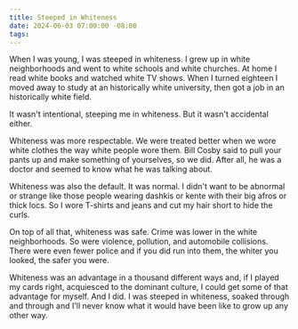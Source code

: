 ```yaml
---
title: Steeped in Whiteness
date: 2024-06-03 07:00:00 -08:00
tags:
---
```


When I was young, I was steeped in whiteness. I grew up in white neighborhoods and went to white schools and white churches. At home I read white books and watched white TV shows. When I turned eighteen I moved away to study at an historically white university, then got a job in an historically white field.

It wasn't intentional, steeping me in whiteness. But it wasn't accidental either.

Whiteness was more respectable. We were treated better when we wore white clothes the way white people wore them. Bill Cosby said to pull your pants up and make something of yourselves, so we did. After all, he was a doctor and seemed to know what he was talking about.

Whiteness was also the default. It was normal. I didn't want to be abnormal or strange like those people wearing dashkis or kente with their big afros or thick locs. So I wore T-shirts and jeans and cut my hair short to hide the curls.

On top of all that, whiteness was safe. Crime was lower in the white neighborhoods. So were violence, pollution, and automobile collisions. There were even fewer police and if you did run into them, the whiter you looked, the safer you were.

Whiteness was an advantage in a thousand different ways and, if I played my cards right, acquiesced to the dominant culture, I could get some of that advantage for myself. And I did. I was steeped in whiteness, soaked through and through and I'll never know what it would have been like to grow up any other way.
